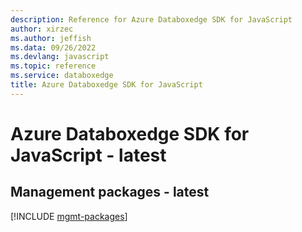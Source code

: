 ```yaml
---
description: Reference for Azure Databoxedge SDK for JavaScript
author: xirzec
ms.author: jeffish
ms.data: 09/26/2022
ms.devlang: javascript
ms.topic: reference
ms.service: databoxedge
title: Azure Databoxedge SDK for JavaScript
---
```

# Azure Databoxedge SDK for JavaScript - latest

## Management packages - latest
[!INCLUDE [mgmt-packages](databoxedge-mgmt-index.md)]